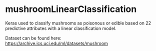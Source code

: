 # mushroomLinearClassification
Keras used to classify mushrooms as poisonous or edible based on 22 predictive attributes with a linear classification model.

Dataset can be found here: https://archive.ics.uci.edu/ml/datasets/mushroom
